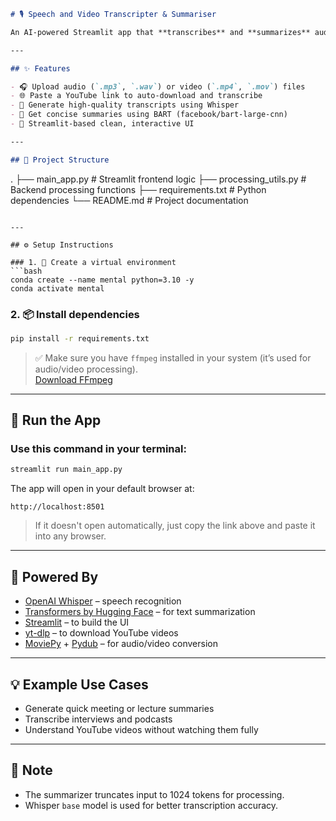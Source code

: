 ```markdown
# 🎙️ Speech and Video Transcripter & Summariser

An AI-powered Streamlit app that **transcribes** and **summarizes** audio or video files — including **YouTube videos** — using OpenAI Whisper and BART Transformer models.

---

## ✨ Features

- 🎧 Upload audio (`.mp3`, `.wav`) or video (`.mp4`, `.mov`) files  
- 🌐 Paste a YouTube link to auto-download and transcribe  
- 📝 Generate high-quality transcripts using Whisper  
- 🧠 Get concise summaries using BART (facebook/bart-large-cnn)  
- 🚀 Streamlit-based clean, interactive UI  

---

## 📂 Project Structure

```
.
├── main_app.py              # Streamlit frontend logic
├── processing_utils.py      # Backend processing functions
├── requirements.txt         # Python dependencies
└── README.md                # Project documentation
```

---

## ⚙️ Setup Instructions

### 1. 🐍 Create a virtual environment
```bash
conda create --name mental python=3.10 -y
conda activate mental
```

### 2. 📦 Install dependencies
```bash
pip install -r requirements.txt
```

> ✅ Make sure you have `ffmpeg` installed in your system (it’s used for audio/video processing).  
> [Download FFmpeg](https://ffmpeg.org/download.html)

---

## 🚀 Run the App

### Use this command in your terminal:
```bash
streamlit run main_app.py
```

The app will open in your default browser at:
```
http://localhost:8501
```

> If it doesn't open automatically, just copy the link above and paste it into any browser.

---

## 🧠 Powered By

- [OpenAI Whisper](https://github.com/openai/whisper) – speech recognition  
- [Transformers by Hugging Face](https://huggingface.co/transformers/) – for text summarization  
- [Streamlit](https://streamlit.io) – to build the UI  
- [yt-dlp](https://github.com/yt-dlp/yt-dlp) – to download YouTube videos  
- [MoviePy](https://zulko.github.io/moviepy/) + [Pydub](https://github.com/jiaaro/pydub) – for audio/video conversion  

---

## 💡 Example Use Cases

- Generate quick meeting or lecture summaries  
- Transcribe interviews and podcasts  
- Understand YouTube videos without watching them fully  

---

## 📌 Note

- The summarizer truncates input to 1024 tokens for processing.  
- Whisper `base` model is used for better transcription accuracy.
```
